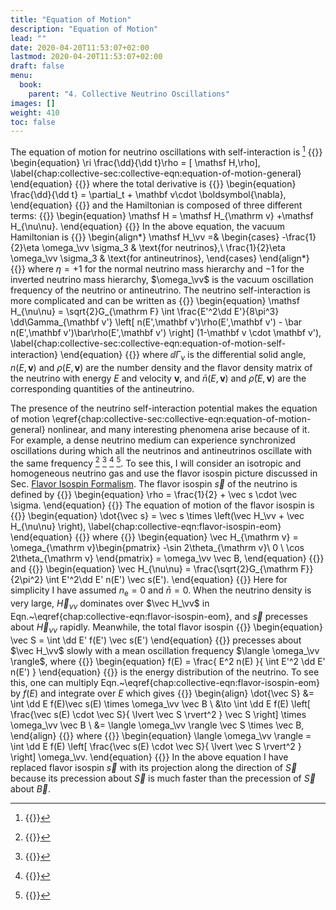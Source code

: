 ```yaml
---
title: "Equation of Motion"
description: "Equation of Motion"
lead: ""
date: 2020-04-20T11:53:07+02:00
lastmod: 2020-04-20T11:53:07+02:00
draft: false
menu:
  book:
    parent: "4. Collective Neutrino Oscillations"
images: []
weight: 410
toc: false
---
```



The equation of motion for neutrino oscillations with self-interaction is [^Sigl1993]
{{<m>}}
\begin{equation}
   \ri \frac{\dd}{\dd t}\rho = [ \mathsf H,\rho],
   \label{chap:collective-sec:collective-eqn:equation-of-motion-general}
\end{equation}
{{</m>}}
where the total derivative is
{{<m>}}
\begin{equation}
   \frac{\dd}{\dd t} = \partial_t + \mathbf v\cdot \boldsymbol{\nabla},
\end{equation}
{{</m>}}
and the Hamiltonian is composed of three different terms:
{{<m>}}
\begin{equation}
   \mathsf H = \mathsf H_{\mathrm v} +\mathsf  H_{\nu\nu}.
\end{equation}
{{</m>}}
In the above equation, the vacuum Hamiltonian is
{{<m>}}
\begin{align*}
    \mathsf H_\vv =& \begin{cases}
    -\frac{1}{2}\eta \omega_\vv \sigma_3 & \text{for neutrinos},\\
    \frac{1}{2}\eta \omega_\vv \sigma_3 & \text{for antineutrinos},
    \end{cases}
\end{align*}
{{</m>}}
where $\eta = +1$ for the normal neutrino mass hierarchy and $-1$ for the inverted neutrino mass hierarchy, $\omega_\vv$ is the vacuum oscillation frequency of the neutrino or antineutrino.
The neutrino self-interaction is more complicated and can be written as
{{<m>}}
\begin{equation}
    \mathsf H_{\nu\nu} = \sqrt{2}G_{\mathrm F} \int \frac{E'^2\dd E'}{8\pi^3} \dd\Gamma_{\mathbf v'} \left[ n(E',\mathbf v')\rho(E',\mathbf v') - \bar n(E',\mathbf v')\bar\rho(E',\mathbf v') \right] (1-\mathbf v \cdot \mathbf v'),
    \label{chap:collective-sec:collective-eqn:equation-of-motion-self-interaction}
\end{equation}
{{</m>}}
where $\dd \Gamma_\nu$ is the differential solid angle, $n(E,\mathbf v)$ and $\rho(E, \mathbf v)$ are the number density and the flavor density matrix of the neutrino with energy $E$ and velocity $\mathbf v$, and $\bar n(E, \mathbf v)$ and $\bar \rho(E,\mathbf v)$ are the corresponding quantities of the antineutrino.

The presence of the neutrino self-interaction potential makes the equation of motion \eqref{chap:collective-sec:collective-eqn:equation-of-motion-general} nonlinear, and many interesting phenomena arise because of it. For example, a dense neutrino medium can experience synchronized oscillations during which all the neutrinos and antineutrinos oscillate with the same frequency [^Pastor2002] [^Hannestad2006] [^Raffelt2008] [^Duan2010]. To see this, I will consider an isotropic and homogeneous neutrino gas and use the flavor isospin picture discussed in Sec. [Flavor Isospin Formalism](/book/principles-of-neutrino-oscillations/flavor-isospin-formalism/). The flavor isospin $\vec s$ of the neutrino is defined by
{{<m>}}
\begin{equation}
   \rho = \frac{1}{2} + \vec s \cdot \vec \sigma.
\end{equation}
{{</m>}}
The equation of motion of the flavor isospin is
{{<m>}}
\begin{equation}
    \dot{\vec s} = \vec s \times \left(\vec H_\vv + \vec H_{\nu\nu} \right),
    \label{chap:collective-eqn:flavor-isospin-eom}
\end{equation}
{{</m>}}
where
{{<m>}}
\begin{equation}
   \vec H_{\mathrm v} =  \omega_{\mathrm v}\begin{pmatrix}
   -\sin 2\theta_{\mathrm v}\\
   0 \\
   \cos 2\theta_{\mathrm v}
   \end{pmatrix} = \omega_\vv \vec B,
\end{equation}
{{</m>}}
and
{{<m>}}
\begin{equation}
\vec H_{\nu\nu} = \frac{\sqrt{2}G_{\mathrm F}}{2\pi^2} \int E'^2\dd E' n(E') \vec s(E').
\end{equation}
{{</m>}}
Here for simplicity I have assumed $n_{\mathrm e}=0$ and $\bar n=0$. When the neutrino density is very large, $\vec H_{\nu\nu}$ dominates over $\vec H_\vv$ in Eqn.~\eqref{chap:collective-eqn:flavor-isospin-eom}, and $\vec s$ precesses about $\vec H_{\nu\nu}$ rapidly. Meanwhile, the total flavor isospin
{{<m>}}
\begin{equation}
    \vec S = \int \dd E' f(E') \vec s(E')
\end{equation}
{{</m>}}
precesses about $\vec H_\vv$ slowly with a mean oscillation frequency $\langle \omega_\vv \rangle$, where
{{<m>}}
\begin{equation}
    f(E) = \frac{ E^2 n(E) }{ \int E'^2 \dd E' n(E') }
\end{equation}
{{</m>}}
is the energy distribution of the neutrino. To see this, one can multiply Eqn.~\eqref{chap:collective-eqn:flavor-isospin-eom} by $f(E)$ and integrate over $E$ which gives
{{<m>}}
\begin{align}
    \dot{\vec S} &= \int \dd E f(E)\vec s(E) \times \omega_\vv \vec B \\
    &\to \int \dd E f(E) \left[ \frac{\vec s(E) \cdot \vec S}{ \lvert \vec S \rvert^2 } \vec S \right] \times \omega_\vv \vec B \\
    &= \langle \omega_\vv \rangle \vec S \times \vec B,
\end{align}
{{</m>}}
where
{{<m>}}
\begin{equation}
    \langle \omega_\vv \rangle  = \int \dd E f(E) \left[ \frac{\vec s(E) \cdot \vec S}{ \lvert \vec S \rvert^2 } \right] \omega_\vv.
\end{equation}
{{</m>}}
In the above equation I have replaced flavor isospin $\vec s$ with its projection along the direction of $\vec S$ because its precession about $\vec S$ is much faster than the precession of $\vec S$ about $\vec B$.


[^Sigl1993]: {{<ref key="Sigl1993">}}
[^Pastor2002]: {{<ref key="Pastor2002">}}
[^Hannestad2006]: {{<ref key="Hannestad2006">}}
[^Raffelt2008]: {{<ref key="Raffelt2008">}}
[^Duan2010]: {{<ref key="Duan2010">}}